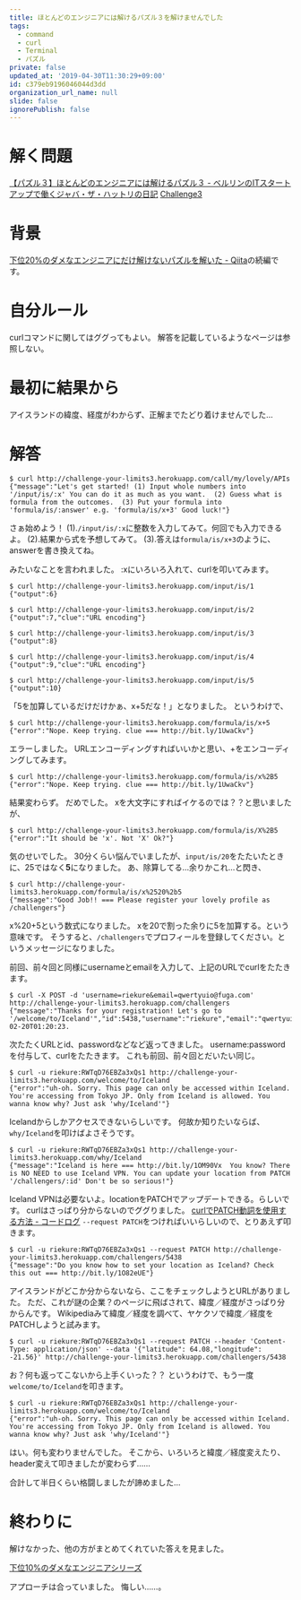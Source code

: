 ```yaml
---
title: ほとんどのエンジニアには解けるパズル３を解けませんでした
tags:
  - command
  - curl
  - Terminal
  - パズル
private: false
updated_at: '2019-04-30T11:30:29+09:00'
id: c379eb9196046044d3dd
organization_url_name: null
slide: false
ignorePublish: false
---
```

# 解く問題

[【パズル３】ほとんどのエンジニアには解けるパズル３ - ベルリンのITスタートアップで働くジャバ・ザ・ハットリの日記](http://tango-ruby.hatenablog.com/entry/2016/01/10/125615)
[Challenge3](http://challenge-your-limits3.herokuapp.com/)

# 背景

[下位20%のダメなエンジニアにだけ解けないパズルを解いた - Qiita](https://qiita.com/riekure/items/45a91498b98b7111dcb4)の続編です。

# 自分ルール

curlコマンドに関してはググってもよい。
解答を記載しているようなページは参照しない。

# 最初に結果から

アイスランドの緯度、経度がわからず、正解までたどり着けませんでした…

# 解答

```
$ curl http://challenge-your-limits3.herokuapp.com/call/my/lovely/APIs
{"message":"Let's get started! (1) Input whole numbers into '/input/is/:x' You can do it as much as you want.  (2) Guess what is formula from the outcomes.  (3) Put your formula into 'formula/is/:answer' e.g. 'formula/is/x+3' Good luck!"}
```

さぁ始めよう！
(1).```/input/is/:x```に整数を入力してみて。何回でも入力できるよ。
(2).結果から式を予想してみて。
(3).答えは```formula/is/x+3```のように、answerを書き換えてね。

みたいなことを言われました。
:xにいろいろ入れて、curlを叩いてみます。

```
$ curl http://challenge-your-limits3.herokuapp.com/input/is/1
{"output":6}
```
```
$ curl http://challenge-your-limits3.herokuapp.com/input/is/2
{"output":7,"clue":"URL encoding"}
```
```
$ curl http://challenge-your-limits3.herokuapp.com/input/is/3
{"output":8}
```
```
$ curl http://challenge-your-limits3.herokuapp.com/input/is/4
{"output":9,"clue":"URL encoding"}
```
```
$ curl http://challenge-your-limits3.herokuapp.com/input/is/5
{"output":10}
```

「5を加算しているだけだけかぁ、x+5だな！」となりました。
というわけで、

```
$ curl http://challenge-your-limits3.herokuapp.com/formula/is/x+5
{"error":"Nope. Keep trying. clue === http://bit.ly/1UwaCkv"}
```

エラーしました。
URLエンコーディングすればいいかと思い、+をエンコーディングしてみます。

```
$ curl http://challenge-your-limits3.herokuapp.com/formula/is/x%2B5
{"error":"Nope. Keep trying. clue === http://bit.ly/1UwaCkv"}
```

結果変わらず。
だめでした。
xを大文字にすればイケるのでは？？と思いましたが、

```
$ curl http://challenge-your-limits3.herokuapp.com/formula/is/X%2B5
{"error":"It should be 'x'. Not 'X' Ok?"}
```

気のせいでした。
30分くらい悩んでいましたが、```input/is/20```をたたいたときに、25ではなく**5**になりました。
あ、除算してる…余りかこれ…と閃き、

```
$ curl http://challenge-your-limits3.herokuapp.com/formula/is/x%2520%2b5
{"message":"Good Job!! === Please register your lovely profile as /challengers"}
```

x%20+5という数式になりました。
xを20で割った余りに5を加算する。という意味です。
そうすると、```/challengers```でプロフィールを登録してください。というメッセージになりました。

前回、前々回と同様にusernameとemailを入力して、上記のURLでcurlをたたきます。

```
$ curl -X POST -d 'username=riekure&email=qwertyuio@fuga.com' http://challenge-your-limits3.herokuapp.com/challengers
{"message":"Thanks for your registration! Let's go to '/welcome/to/Iceland'","id":5438,"username":"riekure","email":"qwertyuio@fuga.com","password":"RWTqD76EBZa3xQs1","latitude":139.692,"longitude":35.6895,"created_at":"2019-02-20T01:20:23.
```

次たたくURLとid、passwordなどなど返ってきました。
username:passwordを付与して、curlをたたきます。
これも前回、前々回とだいたい同じ。

```
$ curl -u riekure:RWTqD76EBZa3xQs1 http://challenge-your-limits3.herokuapp.com/welcome/to/Iceland
{"error":"uh-oh. Sorry. This page can only be accessed within Iceland. You're accessing from Tokyo JP. Only from Iceland is allowed. You wanna know why? Just ask 'why/Iceland'"}
```

Icelandからしかアクセスできないらしいです。
何故か知りたいならば、```why/Iceland```を叩けばよさそうです。

```
$ curl -u riekure:RWTqD76EBZa3xQs1 http://challenge-your-limits3.herokuapp.com/why/Iceland
{"message":"Iceland is here === http://bit.ly/1OM90Vx  You know? There is NO NEED to use Iceland VPN. You can update your location from PATCH '/challengers/:id' Don't be so serious!"}
```

Iceland VPNは必要ないよ。locationをPATCHでアップデートできる。らしいです。
curlはさっぱり分からないのでググりました。
[curlでPATCH動詞を使用する方法 - コードログ](https://codeday.me/jp/qa/20190103/110379.html)
```--request PATCH```をつければいいらしいので、とりあえず叩きます。

```
$ curl -u riekure:RWTqD76EBZa3xQs1 --request PATCH http://challenge-your-limits3.herokuapp.com/challengers/5438
{"message":"Do you know how to set your location as Iceland? Check this out === http://bit.ly/1O82eUE"}
```

アイスランドがどこか分からないなら、ここをチェックしようとURLがありました。
ただ、これが謎の企業？のページに飛ばされて、緯度／経度がさっぱり分からんです。
Wikipediaみて緯度／経度を調べて、ヤケクソで緯度／経度をPATCHしようと試みます。

```
$ curl -u riekure:RWTqD76EBZa3xQs1 --request PATCH --header 'Content-Type: application/json' --data '{"latitude": 64.08,"longitude": -21.56}' http://challenge-your-limits3.herokuapp.com/challengers/5438
```

お？何も返ってこないから上手くいった？？
というわけで、もう一度```welcome/to/Iceland```を叩きます。

```
$ curl -u riekure:RWTqD76EBZa3xQs1 http://challenge-your-limits3.herokuapp.com/welcome/to/Iceland
{"error":"uh-oh. Sorry. This page can only be accessed within Iceland. You're accessing from Tokyo JP. Only from Iceland is allowed. You wanna know why? Just ask 'why/Iceland'"}
```

はい。何も変わりませんでした。
そこから、いろいろと緯度／経度変えたり、header変えて叩きましたが変わらず……

合計して半日くらい格闘しましたが諦めました…

# 終わりに

解けなかった、他の方がまとめてくれていた答えを見ました。

[下位10%のダメなエンジニアシリーズ](https://yaasita.github.io/2016/01/25/dame-engineer/)

アプローチは合っていました。
悔しい……。
